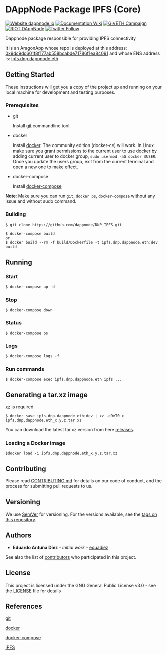 # DAppNode Package IPFS (Core)

[![Website dappnode.io](https://img.shields.io/badge/Website-dappnode.io-brightgreen.svg)](https://dappnode.io/)
[![Documentation Wiki](https://img.shields.io/badge/Documentation-Wiki-brightgreen.svg)](https://docs.dappnode.io)
[![GIVETH Campaign](https://img.shields.io/badge/GIVETH-Campaign-1e083c.svg)](https://donate.dappnode.io)
[![RIOT DAppNode](https://img.shields.io/badge/RIOT-DAppNode-blue.svg)](https://riot.dappnode.io)
[![Twitter Follow](https://img.shields.io/twitter/follow/espadrine.svg?style=social&label=Follow)](https://twitter.dappnode.io)

Dappnode package responsible for providing IPFS connectivity

It is an AragonApp whose repo is deployed at this address: [0x9dc9dc601f8f177ab558bcabde71786f1ea84091](https://etherscan.io/address/0x9dc9dc601f8f177ab558bcabde71786f1ea84091) and whose ENS address is: [ipfs.dnp.dappnode.eth](https://etherscan.io/enslookup?q=ipfs.dnp.dappnode.eth])

## Getting Started

These instructions will get you a copy of the project up and running on your local machine for development and testing purposes.

### Prerequisites

- git

  Install [git](https://git-scm.com/book/en/v2/Getting-Started-Installing-Git) commandline tool.

- docker

  Install [docker](https://docs.docker.com/engine/installation). The community edition (docker-ce) will work. In Linux make sure you grant permissions to the current user to use docker by adding current user to docker group, `sudo usermod -aG docker $USER`. Once you update the users group, exit from the current terminal and open a new one to make effect.

- docker-compose

  Install [docker-compose](https://docs.docker.com/compose/install)

**Note**: Make sure you can run `git`, `docker ps`, `docker-compose` without any issue and without sudo command.

### Building

```
$ git clone https://github.com/dappnode/DNP_IPFS.git
```

```
$ docker-compose build
or
$ docker build --rm -f build/Dockerfile -t ipfs.dnp.dappnode.eth:dev build
```

## Running

### Start

```
$ docker-compose up -d
```

### Stop

```
$ docker-compose down
```

### Status

```
$ docker-compose ps
```

### Logs

```
$ docker-compose logs -f
```

### Run commands

```
$ docker-compose exec ipfs.dnp.dappnode.eth ipfs ...
```

## Generating a tar.xz image

[xz](https://tukaani.org/xz/) is required

```
$ docker save ipfs.dnp.dappnode.eth:dev | xz -e9vT0 > ipfs.dnp.dappnode.eth_x.y.z.tar.xz
```

You can download the latest tar.xz version from here [releases](https://github.com/dappnode/DNP_IPFS/releases).

### Loading a Docker image

```
$docker load -i ipfs.dnp.dappnode.eth_x.y.z.tar.xz
```

## Contributing

Please read [CONTRIBUTING.md](https://github.com/dappnode/DAppNode/blob/master/CONTRIBUTING.md) for details on our code of conduct, and the process for submitting pull requests to us.

## Versioning

We use [SemVer](http://semver.org/) for versioning. For the versions available, see the [tags on this repository](https://github.com/dappnode/DNP_IPFS/tags).

## Authors

- **Eduardo Antuña Díez** - _Initial work_ - [eduadiez](https://github.com/eduadiez)

See also the list of [contributors](https://github.com/dappnode/DNP_IPFS/contributors) who participated in this project.

## License

This project is licensed under the GNU General Public License v3.0 - see the [LICENSE](LICENSE) file for details

## References

[git](https://git-scm.com/)

[docker](https://www.docker.com/)

[docker-compose](https://docs.docker.com/compose/)

[IPFS](https://ipfs.io/)
